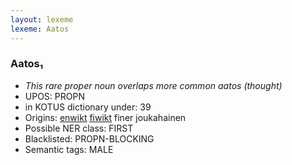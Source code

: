 ```yaml
---
layout: lexeme
lexeme: Aatos
---
```


###  Aatos₁

* _This rare proper noun overlaps more common *aatos* (thought)_
* UPOS:  PROPN
* in KOTUS dictionary under:  39
* Origins: [enwikt](https://en.wiktionary.org/wiki/Aatos) [fiwikt](https://fi.wiktionary.org/wiki/Aatos) finer joukahainen 
* Possible NER class:  FIRST
* Blacklisted:  PROPN-BLOCKING
* Semantic tags:  MALE

